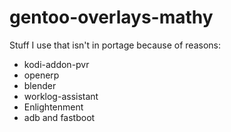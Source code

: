 gentoo-overlays-mathy
=====================

Stuff I use that isn't in portage because of reasons:

* kodi-addon-pvr 
* openerp
* blender
* worklog-assistant
* Enlightenment
* adb and fastboot
